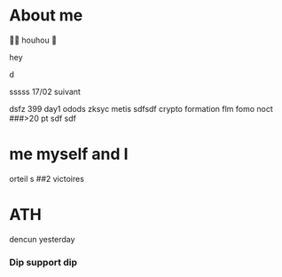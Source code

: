# About me
🦉🦥 houhou
🦥




hey

d

sssss
17/02
suivant

dsfz
399
day1
odods
zksyc
metis
sdfsdf
crypto formation
flm fomo
noct
###>20 pt
sdf
sdf
# me myself and I
orteil
s
##2 victoires
# ATH
dencun yesterday
### Dip support dip

